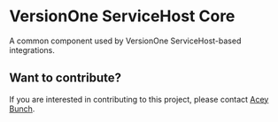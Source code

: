 # VersionOne ServiceHost Core
A common component used by VersionOne ServiceHost-based integrations.

## Want to contribute?
If you are interested in contributing to this project, please contact [Acey Bunch](mailto:acey.bunch@versionone.com).
